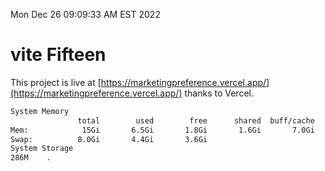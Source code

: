 Mon Dec 26 09:09:33 AM EST 2022

# vite Fifteen


This project is live at [https://marketingpreference.vercel.app/](https://marketingpreference.vercel.app/) thanks to Vercel.

```bash
System Memory
               total        used        free      shared  buff/cache   available
Mem:            15Gi       6.5Gi       1.8Gi       1.6Gi       7.0Gi       6.8Gi
Swap:          8.0Gi       4.4Gi       3.6Gi
System Storage
286M	.
```
